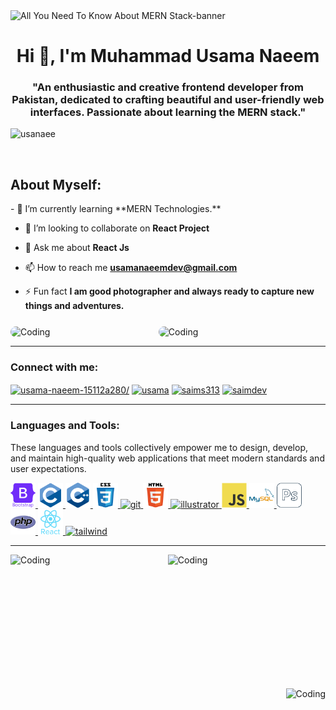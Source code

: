 <img src="https://github.com/user-attachments/assets/bc2d9b33-05a7-4e1e-be90-9a6b661a480b" alt="All You Need To Know About MERN Stack-banner" width="1000" height="500" style="bg-cover:fit" >

<h1 align="center">Hi 👋, I'm Muhammad Usama Naeem</h1>
<h3 align="center">"An enthusiastic and creative frontend developer from Pakistan, dedicated to crafting beautiful and user-friendly web interfaces. Passionate about learning the MERN stack."</h3>

<p align="left"> <img src="https://komarev.com/ghpvc/?username=usanaee&label=Profile%20views&color=0e75b6&style=flat" alt="usanaee" /> </p>

<p align="left"> <a href="https://twitter.com/" target="blank"><img src="https://img.shields.io/twitter/follow/?logo=twitter&style=for-the-badge" alt="" /></a> </p>
<h2 align="left">About Myself:</h3>
- 🌱 I’m currently learning **MERN Technologies.**

- 👯 I’m looking to collaborate on **React Project**

- 💬 Ask me about **React Js**

- 📫 How to reach me **usamanaeemdev@gmail.com**

- ⚡ Fun fact **I am good photographer and always ready to capture new things and adventures.**

<div style="display: flex; gap: 10px; margin-top: 5%">
  <img alt="Coding" width="45%" src="https://github.com/user-attachments/assets/af22bb6a-843d-46ae-91ee-dc63be127aa8" style="border-radius: 50px;">
  <img alt="Coding" width="45%" src="https://github.com/user-attachments/assets/f24999f4-fb90-4aa4-8e8a-b58ea5cfa911" style="border-radius: 50px;">
</div>

<hr />
<h3 align="left">Connect with me:</h3>
<p align="left">
<a href="https://linkedin.com/in/usama-naeem-15112a280/" target="blank"><img align="center" src="https://raw.githubusercontent.com/rahuldkjain/github-profile-readme-generator/master/src/images/icons/Social/linked-in-alt.svg" alt="usama-naeem-15112a280/" height="30" width="40" /></a>
<a href="https://fb.com/usama" target="blank"><img align="center" src="https://raw.githubusercontent.com/rahuldkjain/github-profile-readme-generator/master/src/images/icons/Social/facebook.svg" alt="usama" height="30" width="40" /></a>
<a href="https://instagram.com/saims313" target="blank"><img align="center" src="https://raw.githubusercontent.com/rahuldkjain/github-profile-readme-generator/master/src/images/icons/Social/instagram.svg" alt="saims313" height="30" width="40" /></a>
<a href="https://www.leetcode.com/saimdev" target="blank"><img align="center" src="https://raw.githubusercontent.com/rahuldkjain/github-profile-readme-generator/master/src/images/icons/Social/leet-code.svg" alt="saimdev" height="30" width="40" /></a>
</p>

<hr />
<h3 align="left">Languages and Tools:</h3>
<p>These languages and tools collectively empower me to design, develop, and maintain high-quality web applications that meet modern standards and user expectations.</p>
<p align="left"> <a href="https://getbootstrap.com" target="_blank" rel="noreferrer"> <img src="https://raw.githubusercontent.com/devicons/devicon/master/icons/bootstrap/bootstrap-plain-wordmark.svg" alt="bootstrap" width="40" height="40"/> </a> <a href="https://www.cprogramming.com/" target="_blank" rel="noreferrer"> <img src="https://raw.githubusercontent.com/devicons/devicon/master/icons/c/c-original.svg" alt="c" width="40" height="40"/> </a> <a href="https://www.w3schools.com/cpp/" target="_blank" rel="noreferrer"> <img src="https://raw.githubusercontent.com/devicons/devicon/master/icons/cplusplus/cplusplus-original.svg" alt="cplusplus" width="40" height="40"/> </a> <a href="https://www.w3schools.com/css/" target="_blank" rel="noreferrer"> <img src="https://raw.githubusercontent.com/devicons/devicon/master/icons/css3/css3-original-wordmark.svg" alt="css3" width="40" height="40"/> </a> <a href="https://git-scm.com/" target="_blank" rel="noreferrer"> <img src="https://www.vectorlogo.zone/logos/git-scm/git-scm-icon.svg" alt="git" width="40" height="40"/> </a> <a href="https://www.w3.org/html/" target="_blank" rel="noreferrer"> <img src="https://raw.githubusercontent.com/devicons/devicon/master/icons/html5/html5-original-wordmark.svg" alt="html5" width="40" height="40"/> </a> <a href="https://www.adobe.com/in/products/illustrator.html" target="_blank" rel="noreferrer"> <img src="https://www.vectorlogo.zone/logos/adobe_illustrator/adobe_illustrator-icon.svg" alt="illustrator" width="40" height="40"/> </a> <a href="https://developer.mozilla.org/en-US/docs/Web/JavaScript" target="_blank" rel="noreferrer"> <img src="https://raw.githubusercontent.com/devicons/devicon/master/icons/javascript/javascript-original.svg" alt="javascript" width="40" height="40"/> </a> <a href="https://www.mysql.com/" target="_blank" rel="noreferrer"> <img src="https://raw.githubusercontent.com/devicons/devicon/master/icons/mysql/mysql-original-wordmark.svg" alt="mysql" width="40" height="40"/> </a> <a href="https://www.photoshop.com/en" target="_blank" rel="noreferrer"> <img src="https://raw.githubusercontent.com/devicons/devicon/master/icons/photoshop/photoshop-line.svg" alt="photoshop" width="40" height="40"/> </a> <a href="https://www.php.net" target="_blank" rel="noreferrer"> <img src="https://raw.githubusercontent.com/devicons/devicon/master/icons/php/php-original.svg" alt="php" width="40" height="40"/> </a> <a href="https://reactjs.org/" target="_blank" rel="noreferrer"> <img src="https://raw.githubusercontent.com/devicons/devicon/master/icons/react/react-original-wordmark.svg" alt="react" width="40" height="40"/> </a> <a href="https://tailwindcss.com/" target="_blank" rel="noreferrer"> <img src="https://www.vectorlogo.zone/logos/tailwindcss/tailwindcss-icon.svg" alt="tailwind" width="40" height="40"/> </a> </p>


<hr />
<div style="display: flex; gap: 25px;">
  <img alt="Coding" height="190" width="45%" src="https://github-readme-stats.vercel.app/api?username=usanaee&show_icons=true&locale=en" >
  <img alt="Coding" height="200" width="45%" src="https://github-readme-streak-stats.herokuapp.com/?user=usanaee&" alt="usanaee"  />
</div>
<p align="right"><img alt="Coding" width="62%" height="200" src="https://github-readme-stats.vercel.app/api/top-langs?username=usanaee&show_icons=true&locale=en&layout=compact" ></p>
